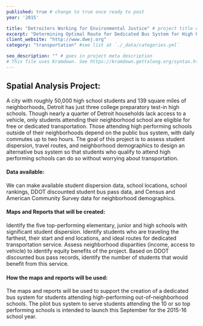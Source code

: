 ```yaml
---
published: true # change to true once ready to post
year: '2015'

title: "Detroiters Working for Environmental Justice" # project title or client name
excerpt: "Determining Optimal Route for Dedicated Bus System for High Performing Detroit Schools" # shows on project list page
client_website: "http://www.dwej.org"
category: "transportation" #see list at `./_data/categories.yml`

seo_description: "" # goes in project meta description
# This file uses Kramdown. See https://kramdown.gettalong.org/syntax.html for syntax
---
```


## Spatial Analysis Project:
A city with roughly 50,000 high school students and 139 square miles of neighborhoods, Detroit has just three college preparatory test-in high schools. Though nearly a quarter of Detroit households lack access to a vehicle, only students attending their neighborhood school are eligible for free or dedicated transportation. Those attending high performing schools outside of their neighborhoods depend on the public bus system, with daily commutes up to two hours. The goal of this project is to assess student dispersion, travel routes, and neighborhood demographics to design an alternative bus system so that students who qualify to attend high performing schools can do so without worrying about transportation.

#### Data available:
We can make available student dispersion data, school locations, school rankings, DDOT discounted student bus pass data, and Census and American Community Survey data for neighborhood demographics.

#### Maps and Reports that will be created:
Identify the five top-performing elementary, junior and high schools with significant student dispersion. Identify students who are traveling the farthest, their start and end locations, and ideal routes for dedicated transportation service. Assess neighborhood disparities (income, access to vehicle) to identify equity benefits of the project. Based on DDOT discounted bus pass records, identify the number of students that would benefit from this service.

#### How the maps and reports will be used:
The maps and reports will be used to support the creation of a dedicated bus system for students attending high-performing out-of-neighborhood schools. The pilot bus system to serve students attending the 10 or so top performing schools is intended to launch this September for the 2015-16 school year.
